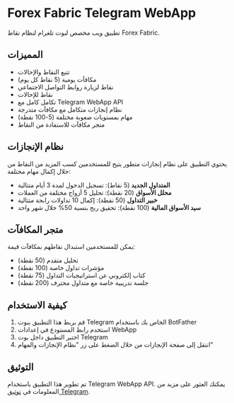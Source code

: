 # Forex Fabric Telegram WebApp

تطبيق ويب مخصص لبوت تلغرام لنظام نقاط Forex Fabric.

## المميزات

- تتبع النقاط والإحالات
- مكافآت يومية (5 نقاط كل يوم)
- نقاط لزيارة روابط التواصل الاجتماعي
- نقاط للإحالات
- تكامل كامل مع Telegram WebApp API
- نظام إنجازات متكامل مع مكافآت متدرجة
- مهام بمستويات صعوبة مختلفة (5-100 نقطة)
- متجر مكافآت للاستفادة من النقاط

## نظام الإنجازات

يحتوي التطبيق على نظام إنجازات متطور يتيح للمستخدمين كسب المزيد من النقاط من خلال إكمال مهام مختلفة:

- **المتداول الجديد** (5 نقاط): تسجيل الدخول لمدة 3 أيام متتالية
- **محلل الأسواق** (20 نقطة): تحليل 5 أزواج مختلفة من العملات
- **خبير التداول** (50 نقطة): إكمال 10 تداولات رابحة متتالية
- **سيد الأسواق المالية** (100 نقطة): تحقيق ربح بنسبة 50% خلال شهر واحد

## متجر المكافآت

يمكن للمستخدمين استبدال نقاطهم بمكافآت قيمة:

- تحليل متقدم (50 نقطة)
- مؤشرات تداول خاصة (100 نقطة)
- كتاب إلكتروني عن استراتيجيات التداول (75 نقطة)
- جلسة تدريبية خاصة مع متداول محترف (200 نقطة)

## كيفية الاستخدام

1. قم بربط هذا التطبيق ببوت Telegram الخاص بك باستخدام BotFather
2. استخدم رابط المستودع في إعدادات WebApp
3. اختبر التطبيق داخل بوت Telegram
4. انتقل إلى صفحة الإنجازات من خلال الضغط على زر "نظام الإنجازات والمهام"

## التوثيق

تم تطوير هذا التطبيق باستخدام Telegram WebApp API. يمكنك العثور على مزيد من المعلومات في [توثيق Telegram](https://core.telegram.org/bots/webapps).